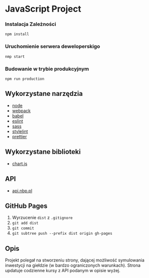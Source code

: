 # JavaScript Project

### Instalacja Zależności

```shell
npm install
```

### Uruchomienie serwera deweloperskigo

```shell
nmp start
```

### Budowanie w trybie produkcyjnym

```shell
npm run production
```

## Wykorzystane narzędzia

- [node](https://nodejs.org/en/)
- [webpack](https://webpack.js.org/)
- [babel](https://babeljs.io/)
- [eslint](https://eslint.org/)
- [sass](https://sass-lang.com/)
- [stylelint](https://stylelint.io/)
- [prettier](https://prettier.io/)

## Wykorzystane biblioteki

- [chart.js](https://www.chartjs.org/)

## API

- [api.nbp.pl](http://api.nbp.pl/)

## GitHub Pages

1. Wyrzucenie `dist` z `.gitignore`
2. `git add dist`
3. `git commit`
4. `git subtree push --prefix dist origin gh-pages`

## Opis

Projekt polegał na stworzeniu strony, dającej możliwość symulowania inwestycji na giełdzie (w bardzo ograniczonych warunkach). Strona updatuje codzienne kursy z API podanym w opisie wyżej.
